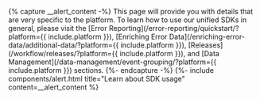 {% capture __alert_content -%}
This page will provide you with details that are very specific to the platform. To learn how to use our unified 
SDKs in general, please visit the [Error Reporting](/error-reporting/quickstart/?platform={{ include.platform }}), [Enriching Error Data](/enriching-error-data/additional-data/?platform={{ include.platform }}), [Releases](/workflow/releases/?platform={{ include.platform }}),  and [Data Management](/data-management/event-grouping/?platform={{ include.platform }}) sections.
{%- endcapture -%}
{%- include components/alert.html
  title="Learn about SDK usage"
  content=__alert_content
%}
